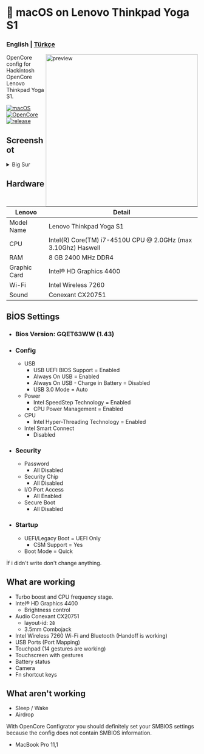 <!-- omit in toc -->
#  macOS on Lenovo Thinkpad Yoga S1

<h3> 
    English |
    <a href="https://github.com/relaxewdy/Lenovo-Yoga-S1-Hackintosh/blob/main/README-tr.md">Türkçe</a>
</h3>

<img align="right" src="https://i.loli.net/2021/02/18/yip3eNsQWUZlFkd.png" width="400px" alt="preview">

OpenCore config for Hackintosh OpenCore Lenovo Thinkpad Yoga S1.

[![macOS](https://img.shields.io/badge/macOS-11.2-orange)](https://www.apple.com/tr/macos/big-sur/)
[![OpenCore](https://img.shields.io/badge/OpenCore-0.6.6-9cf)](https://github.com/acidanthera/OpenCorePkg)
[![release](https://img.shields.io/badge/download-lastest%20version-blue.svg)](https://github.com/relaxewdy/Lenovo-Yoga-S1-Hackintosh/releases)

## Screenshot
<details>
<summary>Big Sur</summary>

![](https://github.com/relaxewdy/Lenovo-Thinkpad-Yoga-S1-Hackintosh/blob/main/BigSur.png)

    <details>    
    <summary>Mojave</summary>

    ![](https://github.com/relaxewdy/Lenovo-Thinkpad-Yoga-S1-Hackintosh/blob/main/Mojave.png)



</details>

<!-- omit in toc -->
## Hardware

| **Lenovo** | Detail                                                  |
| ------------------- | ------------------------------------------- |
| Model Name      | Lenovo Thinkpad Yoga S1      |
| CPU              | Intel(R) Core(TM) i7-4510U CPU @ 2.0GHz (max 3.10Ghz) Haswell             |
| RAM           | 8 GB 2400 MHz DDR4    |
| Graphic Card | Intel® HD Graphics 4400                     |
| Wi-Fi             | Intel Wireless 7260 |
| Sound       | Conexant CX20751                       |

## BİOS Settings

- ### Bios Version: GQET63WW (1.43)
- ### Config
  - USB
    - USB UEFI BIOS Support = Enabled
    - Always On USB = Enabled
    - Always On USB - Charge in Battery = Disabled
    - USB 3.0 Mode  = Auto
  - Power
    - Intel SpeedStep Technology = Enabled
    - CPU Power Management = Enabled
  - CPU
    - Intel Hyper-Threading Technology = Enabled
  - Intel Smart Connect 
    - Disabled
- ### Security
  - Password
    - All Disabled
  - Security Chip
    - All Disabled
  - I/O Port Access
    - All Enabled
  - Secure Boot 
    - All Disabled 
- ### Startup
  - UEFI/Legacy Boot = UEFI Only
    - CSM Support = Yes
  - Boot Mode = Quick

İf i didn't write don't change anything.

## What are working

- Turbo boost and CPU frequency stage.
- Intel® HD Graphics 4400
  - Brightness control
- Audio Conexant CX20751 
  - layout-id: `28`
  - 3.5mm Combojack
- Intel Wireless 7260 Wi-Fi and Bluetooth (Handoff is working)
- USB Ports (Port Mapping)
- Touchpad (14 gestures are working)
- Touchscreen with gestures
- Battery status
- Camera
- Fn shortcut keys

## What aren't working

- Sleep / Wake
- Airdrop 
 
With OpenCore Configrator you should definitely set your SMBIOS settings because the config does not contain SMBIOS information.
  - MacBook Pro 11,1
